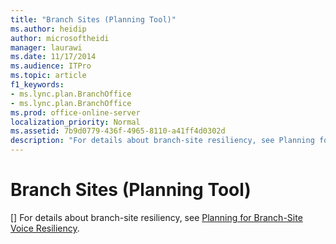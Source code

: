 ```yaml
---
title: "Branch Sites (Planning Tool)"
ms.author: heidip
author: microsoftheidi
manager: laurawi
ms.date: 11/17/2014
ms.audience: ITPro
ms.topic: article
f1_keywords:
- ms.lync.plan.BranchOffice
- ms.lync.plan.BranchOffice
ms.prod: office-online-server
localization_priority: Normal
ms.assetid: 7b9d0779-436f-4965-8110-a41ff4d0302d
description: "For details about branch-site resiliency, see Planning for Branch-Site Voice Resiliency."
---
```


# Branch Sites (Planning Tool)
[]
For details about branch-site resiliency, see [Planning for Branch-Site Voice Resiliency](http://technet.microsoft.com/library/67713f57-3ded-4127-ac37-57d8099bf384.aspx).
  

